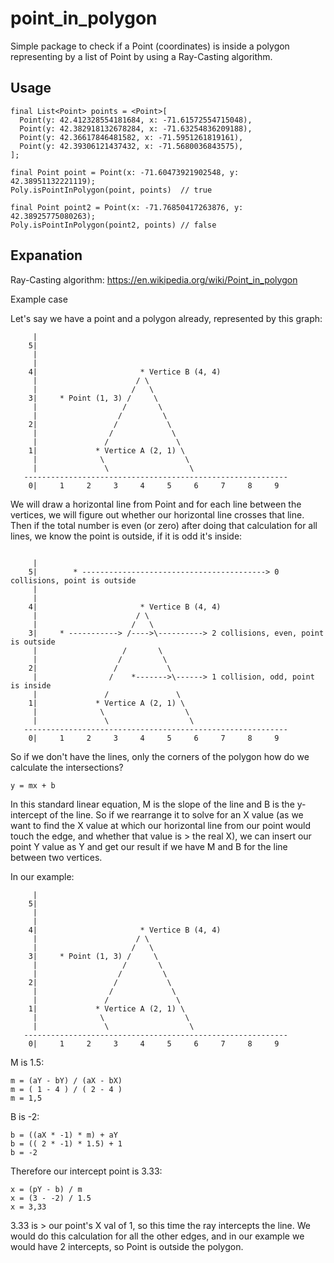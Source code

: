 # point_in_polygon

Simple package to check if a Point (coordinates) is inside a polygon representing by a list of Point by using a Ray-Casting algorithm.

## Usage

```
final List<Point> points = <Point>[
  Point(y: 42.412328554181684, x: -71.61572554715048),
  Point(y: 42.382918132678284, x: -71.63254836209188),
  Point(y: 42.36617846481582, x: -71.5951261819161),
  Point(y: 42.39306121437432, x: -71.5680036843575),
];

final Point point = Point(x: -71.60473921902548, y: 42.38951132221119);
Poly.isPointInPolygon(point, points)  // true

final Point point2 = Point(x: -71.76850417263876, y: 42.38925775080263);
Poly.isPointInPolygon(point2, points) // false
```
## Expanation

Ray-Casting algorithm: https://en.wikipedia.org/wiki/Point_in_polygon
   
Example case
  
Let's  say we have a point and a polygon already, represented by this graph:
```  
     |
    5|
     |
     |
    4|                       * Vertice B (4, 4)
     |                      / \
     |                     /   \
    3|     * Point (1, 3) /     \
     |                   /       \
     |                  /         \
    2|                 /           \
     |                /             \
     |               /               \
    1|             * Vertice A (2, 1) \
     |              \                  \
     |               \                  \
   -----------------------------------------------------------
    0|     1     2     3     4     5     6     7     8     9
``` 
We will draw a horizontal line from Point and for each line between the vertices, 
we will figure out whether our horizontal line crosses that line. 
Then if the total number is even (or zero) after doing that calculation for all lines, 
we know the point is outside, if it is odd it's inside:
```
  
     |
    5|        * -----------------------------------------> 0 collisions, point is outside
     |
     |
    4|                       * Vertice B (4, 4)
     |                      / \
     |                     /   \
    3|     * -----------> /---->\----------> 2 collisions, even, point is outside
     |                   /       \
     |                  /         \
    2|                 /           \
     |                /    *------->\------> 1 collision, odd, point is inside
     |               /               \
    1|             * Vertice A (2, 1) \
     |              \                  \
     |               \                  \
   -----------------------------------------------------------
    0|     1     2     3     4     5     6     7     8     9
```
  
So if we don't have the lines, only the corners of the polygon how do we calculate the intersections?
 
`y = mx + b`

In this standard linear equation, M is the slope of the line and B is the y-intercept of the line. So if we rearrange it to solve for an X value (as we want to find the X value at which our horizontal line from our point would touch the edge, and whether that value is > the real X), we can insert our point Y value as Y and get our result if we have M and B for the line between two vertices.
  
In our example:
```
     |
    5|
     |
     |
    4|                       * Vertice B (4, 4)
     |                      / \
     |                     /   \
    3|     * Point (1, 3) /     \
     |                   /       \
     |                  /         \
    2|                 /           \
     |                /             \
     |               /               \
    1|             * Vertice A (2, 1) \
     |              \                  \
     |               \                  \
   -----------------------------------------------------------
    0|     1     2     3     4     5     6     7     8     9
```  
M is 1.5:
```
m = (aY - bY) / (aX - bX) 
m = ( 1 - 4 ) / ( 2 - 4 )
m = 1,5
```
B is -2:
```
b = ((aX * -1) * m) + aY
b = (( 2 * -1) * 1.5) + 1
b = -2
```

Therefore our intercept point is 3.33:
```
x = (pY - b) / m
x = (3 - -2) / 1.5
x = 3,33
```
3.33 is > our point's X val of 1, so this time the ray intercepts the line. 
We would do this calculation for all the other edges, and in our example we would have 2 intercepts, so Point is outside the polygon.
